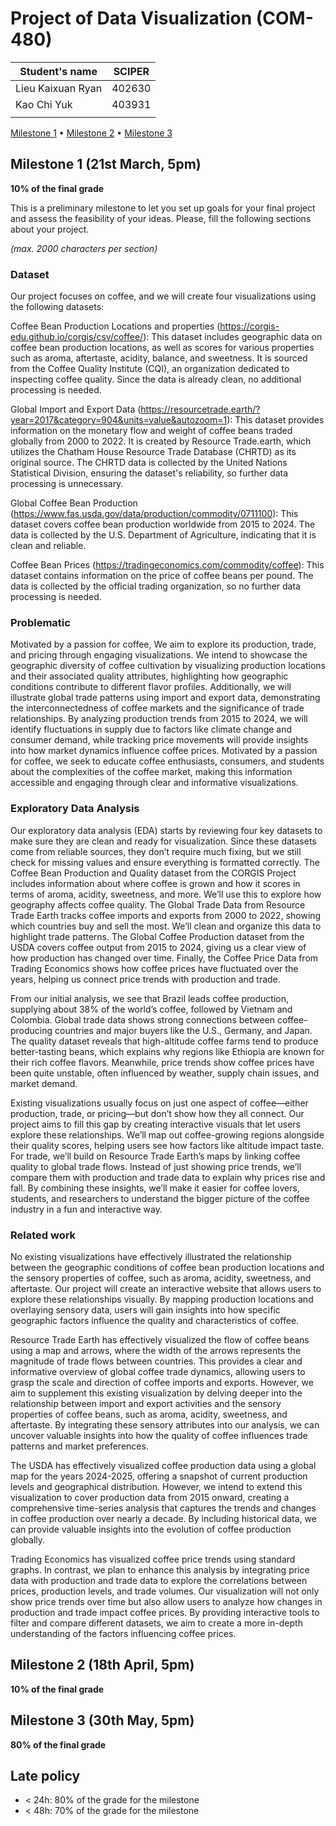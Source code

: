 # Project of Data Visualization (COM-480)

| Student's name | SCIPER |
| -------------- | ------ |
| Lieu Kaixuan Ryan| 402630|
| Kao Chi Yuk| 403931|
| | |

[Milestone 1](#milestone-1) • [Milestone 2](#milestone-2) • [Milestone 3](#milestone-3)

## Milestone 1 (21st March, 5pm)

**10% of the final grade**

This is a preliminary milestone to let you set up goals for your final project and assess the feasibility of your ideas.
Please, fill the following sections about your project.

*(max. 2000 characters per section)*

### Dataset

Our project focuses on coffee, and we will create four visualizations using the following datasets:

Coffee Bean Production Locations and properties (https://corgis-edu.github.io/corgis/csv/coffee/): This dataset includes geographic data on coffee bean production locations, as well as scores for various properties such as aroma, aftertaste, acidity, balance, and sweetness. It is sourced from the Coffee Quality Institute (CQI), an organization dedicated to inspecting coffee quality. Since the data is already clean, no additional processing is needed.

Global Import and Export Data (https://resourcetrade.earth/?year=2017&category=904&units=value&autozoom=1): This dataset provides information on the monetary flow and weight of coffee beans traded globally from 2000 to 2022. It is created by Resource Trade.earth, which utilizes the Chatham House Resource Trade Database (CHRTD) as its original source. The CHRTD data is collected by the United Nations Statistical Division, ensuring the dataset's reliability, so further data processing is unnecessary.

Global Coffee Bean Production (https://www.fas.usda.gov/data/production/commodity/0711100): This dataset covers coffee bean production worldwide from 2015 to 2024. The data is collected by the U.S. Department of Agriculture, indicating that it is clean and reliable.

Coffee Bean Prices (https://tradingeconomics.com/commodity/coffee): This dataset contains information on the price of coffee beans per pound. The data is collected by the official trading organization, so no further data processing is needed.


### Problematic

Motivated by a passion for coffee, We aim to explore its production, trade, and pricing through engaging visualizations. We intend to showcase the geographic diversity of coffee cultivation by visualizing production locations and their associated quality attributes, highlighting how geographic conditions contribute to different flavor profiles. Additionally, we will illustrate global trade patterns using import and export data, demonstrating the interconnectedness of coffee markets and the significance of trade relationships. By analyzing production trends from 2015 to 2024, we will identify fluctuations in supply due to factors like climate change and consumer demand, while tracking price movements will provide insights into how market dynamics influence coffee prices. Motivated by a passion for coffee, we seek to educate coffee enthusiasts, consumers, and students about the complexities of the coffee market, making this information accessible and engaging through clear and informative visualizations.

### Exploratory Data Analysis

Our exploratory data analysis (EDA) starts by reviewing four key datasets to make sure they are clean and ready for visualization. Since these datasets come from reliable sources, they don’t require much fixing, but we still check for missing values and ensure everything is formatted correctly. The Coffee Bean Production and Quality dataset from the CORGIS Project includes information about where coffee is grown and how it scores in terms of aroma, acidity, sweetness, and more. We’ll use this to explore how geography affects coffee quality. The Global Trade Data from Resource Trade Earth tracks coffee imports and exports from 2000 to 2022, showing which countries buy and sell the most. We’ll clean and organize this data to highlight trade patterns. The Global Coffee Production dataset from the USDA covers coffee output from 2015 to 2024, giving us a clear view of how production has changed over time. Finally, the Coffee Price Data from Trading Economics shows how coffee prices have fluctuated over the years, helping us connect price trends with production and trade.

From our initial analysis, we see that Brazil leads coffee production, supplying about 38% of the world’s coffee, followed by Vietnam and Colombia. Global trade data shows strong connections between coffee-producing countries and major buyers like the U.S., Germany, and Japan. The quality dataset reveals that high-altitude coffee farms tend to produce better-tasting beans, which explains why regions like Ethiopia are known for their rich coffee flavors. Meanwhile, price trends show coffee prices have been quite unstable, often influenced by weather, supply chain issues, and market demand.

Existing visualizations usually focus on just one aspect of coffee—either production, trade, or pricing—but don’t show how they all connect. Our project aims to fill this gap by creating interactive visuals that let users explore these relationships. We’ll map out coffee-growing regions alongside their quality scores, helping users see how factors like altitude impact taste. For trade, we’ll build on Resource Trade Earth’s maps by linking coffee quality to global trade flows. Instead of just showing price trends, we’ll compare them with production and trade data to explain why prices rise and fall. By combining these insights, we’ll make it easier for coffee lovers, students, and researchers to understand the bigger picture of the coffee industry in a fun and interactive way.

### Related work


No existing visualizations have effectively illustrated the relationship between the geographic conditions of coffee bean production locations and the sensory properties of coffee, such as aroma, acidity, sweetness, and aftertaste. Our project will create an interactive website that allows users to explore these relationships visually. By mapping production locations and overlaying sensory data, users will gain insights into how specific geographic factors influence the quality and characteristics of coffee.

Resource Trade Earth has effectively visualized the flow of coffee beans using a map and arrows, where the width of the arrows represents the magnitude of trade flows between countries. This provides a clear and informative overview of global coffee trade dynamics, allowing users to grasp the scale and direction of coffee imports and exports. However, we aim to supplement this existing visualization by delving deeper into the relationship between import and export activities and the sensory properties of coffee beans, such as aroma, acidity, sweetness, and aftertaste. By integrating these sensory attributes into our analysis, we can uncover valuable insights into how the quality of coffee influences trade patterns and market preferences.

The USDA has effectively visualized coffee production data using a global map for the years 2024-2025, offering a snapshot of current production levels and geographical distribution. However, we intend to extend this visualization to cover production data from 2015 onward, creating a comprehensive time-series analysis that captures the trends and changes in coffee production over nearly a decade. By including historical data, we can provide valuable insights into the evolution of coffee production globally.

Trading Economics has visualized coffee price trends using standard graphs. In contrast, we plan to enhance this analysis by integrating price data with production and trade data to explore the correlations between prices, production levels, and trade volumes. Our visualization will not only show price trends over time but also allow users to analyze how changes in production and trade impact coffee prices. By providing interactive tools to filter and compare different datasets, we aim to create a more in-depth understanding of the factors influencing coffee prices.

## Milestone 2 (18th April, 5pm)

**10% of the final grade**


## Milestone 3 (30th May, 5pm)

**80% of the final grade**


## Late policy

- < 24h: 80% of the grade for the milestone
- < 48h: 70% of the grade for the milestone


